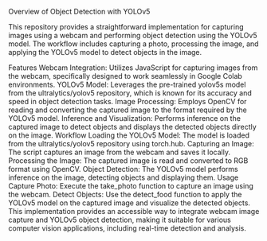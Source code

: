 
Overview of Object Detection with YOLOv5

This repository provides a straightforward implementation for capturing images using a webcam and performing object detection using the YOLOv5 model. The workflow includes capturing a photo, processing the image, and applying the YOLOv5 model to detect objects in the image.

Features
Webcam Integration: Utilizes JavaScript for capturing images from the webcam, specifically designed to work seamlessly in Google Colab environments.
YOLOv5 Model: Leverages the pre-trained yolov5s model from the ultralytics/yolov5 repository, which is known for its accuracy and speed in object detection tasks.
Image Processing: Employs OpenCV for reading and converting the captured image to the format required by the YOLOv5 model.
Inference and Visualization: Performs inference on the captured image to detect objects and displays the detected objects directly on the image.
Workflow
Loading the YOLOv5 Model: The model is loaded from the ultralytics/yolov5 repository using torch.hub.
Capturing an Image: The script captures an image from the webcam and saves it locally.
Processing the Image: The captured image is read and converted to RGB format using OpenCV.
Object Detection: The YOLOv5 model performs inference on the image, detecting objects and displaying them.
Usage
Capture Photo: Execute the take_photo function to capture an image using the webcam.
Detect Objects: Use the detect_food function to apply the YOLOv5 model on the captured image and visualize the detected objects.
This implementation provides an accessible way to integrate webcam image capture and YOLOv5 object detection, making it suitable for various computer vision applications, including real-time detection and analysis.
